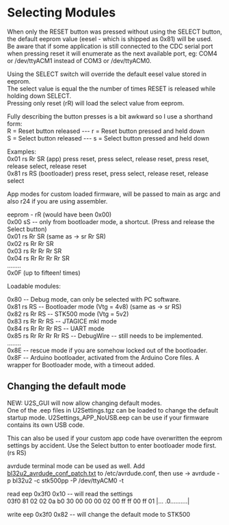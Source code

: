 # Selecting Modules  
When only the RESET button was pressed without using the SELECT button, the default eeprom value (eesel - which is shipped as 0x81) will be used.  
Be aware that if some application is still connected to the CDC serial port when pressing reset it will enumerate as the next available port, eg: COM4 or /dev/ttyACM1 instead of COM3 or /dev/ttyACM0.  
  
Using the SELECT switch will override the default eesel value stored in eeprom.  
The select value is equal the the number of times RESET is released while holding down SELECT.  
Pressing only reset (rR) will load the select value from eeprom.  
  
Fully describing the button presses is a bit awkward so I use a shorthand form:  
R = Reset button released --- r = Reset button pressed and held down  
S = Select button released --- s = Select button pressed and held down  
  
Examples:  
0x01 rs Rr SR  (app) press reset,  press select,  release reset,  press reset,  release select,  release reset  
0x81 rs RS (bootloader)  press reset,  press select,  release reset,  release select  
  
  
App modes for custom loaded firmware, will be passed to main as argc and also r24 if you are using assembler.  
  
eeprom - rR (would have been 0x00)  
0x00 sS -- only from bootloader mode, a shortcut. (Press and release the Select button)  
0x01 rs Rr SR (same as -> sr Rr SR)  
0x02 rs Rr Rr SR  
0x03 rs Rr Rr Rr SR  
0x04 rs Rr Rr Rr Rr SR   
........  
0x0F (up to fifteen! times)  
  
Loadable modules:  
  
0x80 -- Debug mode, can only be selected with PC software.  
0x81 rs RS  --  Bootloader mode  (Vtg = 4v8)  (same as -> sr RS)  
0x82 rs Rr RS  --  STK500 mode  (Vtg = 5v2)  
0x83 rs Rr Rr RS  --  JTAGICE mkI mode  
0x84 rs Rr Rr Rr RS  --  UART mode  
0x85 rs Rr Rr Rr Rr RS -- DebugWire -- still needs to be implemented.  
........  
0x8E -- rescue mode if you are somehow locked out of the bootloader.  
0x8F -- Arduino bootloader, activated from the Arduino Core files. A wrapper for Bootloader mode, with a timeout added.  

## Changing the default mode  
NEW: U2S\_GUI will now allow changing default modes.  
One of the .eep files in U2Settings.tgz can be loaded to change the default startup mode. U2Settings\_APP\_NoUSB.eep can be use if your firmware contains its own USB code.  
  
This can also be used if your custom app code have overwritten the eeprom settings by accident. Use the Select button to enter bootloader mode first. (rs RS)  
  
avrdude terminal mode can be used as well. Add [bl32u2\_avrdude\_conf\_patch.txt](files/bl32u2\_avrdude\_conf\_patch.txt) to /etc/avrdude.conf, then use ->  avrdude -p bl32u2 -c stk500pp -P /dev/ttyACM0 -t  
  
read eep 0x3f0 0x10 -- will read the settings  
03f0 81 02 02 0a b0 30 00 00 00 02 00 ff ff 00 ff 01 \|... .0..........\|  
  
write eep 0x3f0 0x82 -- will change the default mode to STK500  
